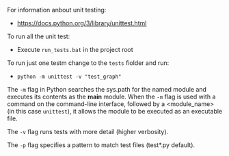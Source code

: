 For information anbout unit testing:
- https://docs.python.org/3/library/unittest.html

To run all the unit test:

 - Execute `run_tests.bat` in the project root

 To run just one testm change to the `tests` fiolder and run:

- `python -m unittest -v "test_graph"`

The `-m` flag in Python searches the sys.path for the named module and executes its contents as the __main__ module. When the `-m` flag is used with a command on the command-line interface, followed by a <module_name> (in this case `unittest`), it allows the module to be executed as an executable file.

The `-v` flag runs tests with more detail (higher verbosity). 

The `-p` flag specifies a pattern to match test files (test*.py default).
